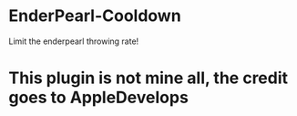 # EnderPearl-Cooldown
Limit the enderpearl throwing rate!

# This plugin is not mine all, the credit goes to AppleDevelops
